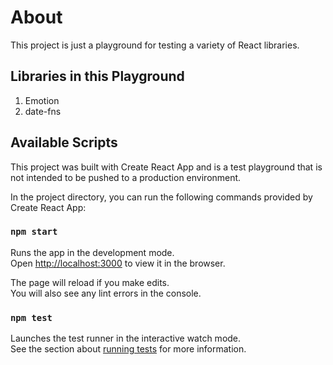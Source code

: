 # About

This project is just a playground for testing a variety of React libraries.

## Libraries in this Playground
1. Emotion
2. date-fns

## Available Scripts

This project was built with Create React App and is a test playground that is not intended to be pushed to a production environment.

In the project directory, you can run the following commands provided by Create React App:

### `npm start`

Runs the app in the development mode.\
Open [http://localhost:3000](http://localhost:3000) to view it in the browser.

The page will reload if you make edits.\
You will also see any lint errors in the console.

### `npm test`

Launches the test runner in the interactive watch mode.\
See the section about [running tests](https://facebook.github.io/create-react-app/docs/running-tests) for more information.
